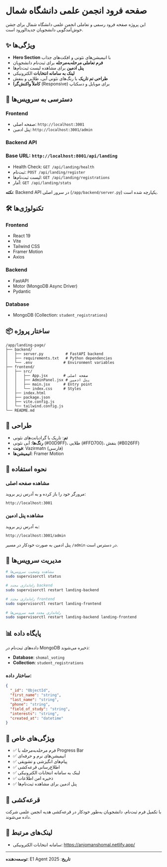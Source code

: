# صفحه فرود انجمن علمی دانشگاه شمال

این پروژه صفحه فرود رسمی و تعاملی انجمن علمی دانشگاه شمال برای جشن خوش‌آمدگویی دانشجویان جدیدالورود است.

## ✨ ویژگی‌ها

- **Hero Section** با انیمیشن‌های نئونی و افکت‌های جذاب
- **فرم تعاملی مرحله‌به‌مرحله** برای ثبت‌نام دانشجویان
- **پنل ادمین** برای مشاهده لیست ثبت‌نام‌ها
- **لینک به سامانه انتخابات** الکترونیکی
- **طراحی تم تاریک** با رنگ‌های نئونی آبی، طلایی و بنفش
- **کاملاً واکنش‌گرا** (Responsive) برای موبایل و دسکتاپ

## 🚀 دسترسی به سرویس‌ها

### Frontend
- صفحه اصلی: `http://localhost:3001`
- پنل ادمین: `http://localhost:3001/admin`

### Backend API
### Base URL: `http://localhost:8001/api/landing`
- Health Check: `GET /api/landing/health`
- ثبت‌نام: `POST /api/landing/register`
- لیست ثبت‌نام‌ها: `GET /api/landing/registrations`
- آمار: `GET /api/landing/stats`

**نکته**: Backend API در سرور اصلی (`/app/backend/server.py`) یکپارچه شده است.

## 🛠 تکنولوژی‌ها

### Frontend
- React 19
- Vite
- Tailwind CSS
- Framer Motion
- Axios

### Backend
- FastAPI
- Motor (MongoDB Async Driver)
- Pydantic

### Database
- MongoDB (Collection: `student_registrations`)

## 📦 ساختار پروژه

```
/app/landing-page/
├── backend/
│   ├── server.py          # FastAPI backend
│   ├── requirements.txt   # Python dependencies
│   └── .env              # Environment variables
├── frontend/
│   ├── src/
│   │   ├── App.jsx       # صفحه اصلی
│   │   ├── AdminPanel.jsx # پنل ادمین
│   │   ├── main.jsx      # Entry point
│   │   └── index.css     # Styles
│   ├── index.html
│   ├── package.json
│   ├── vite.config.js
│   └── tailwind.config.js
└── README.md
```

## 🎨 طراحی

- **تم**: تاریک با گرادیانت‌های نئونی
- **رنگ‌ها**: آبی نئونی (#00D9FF)، طلایی (#FFD700)، بنفش (#B026FF)
- **فونت**: Vazirmatn (فارسی)
- **انیمیشن‌ها**: Framer Motion

## 📝 نحوه استفاده

### مشاهده صفحه اصلی
مرورگر خود را باز کرده و به آدرس زیر بروید:
```
http://localhost:3001
```

### مشاهده پنل ادمین
به آدرس زیر بروید:
```
http://localhost:3001/admin
```

پنل ادمین به صورت خودکار در مسیر `/admin` در دسترس است.

## 🔧 مدیریت سرویس‌ها

```bash
# مشاهده وضعیت سرویس‌ها
sudo supervisorctl status

# راه‌اندازی مجدد backend
sudo supervisorctl restart landing-backend

# راه‌اندازی مجدد frontend
sudo supervisorctl restart landing-frontend

# راه‌اندازی مجدد همه سرویس‌ها
sudo supervisorctl restart landing-backend landing-frontend
```

## 📊 پایگاه داده

داده‌های ثبت‌نام در MongoDB ذخیره می‌شوند:
- **Database**: `shomal_voting`
- **Collection**: `student_registrations`

### ساختار داده:
```json
{
  "_id": "ObjectId",
  "first_name": "string",
  "last_name": "string",
  "phone": "string",
  "field_of_study": "string",
  "interests": "string",
  "created_at": "datetime"
}
```

## 🎯 ویژگی‌های خاص

- ✅ فرم مرحله‌به‌مرحله با Progress Bar
- ✅ انیمیشن‌های نرم و حرفه‌ای
- ✅ پیام‌های انگیزشی و تشویقی
- ✅ اطلاع‌رسانی قرعه‌کشی
- ✅ لینک به سامانه انتخابات الکترونیکی
- ✅ ذخیره امن اطلاعات
- ✅ پنل ادمین برای مشاهده ثبت‌نام‌ها

## 🎁 قرعه‌کشی

با تکمیل فرم ثبت‌نام، دانشجویان به‌طور خودکار در قرعه‌کشی هدیه انجمن علمی شرکت داده می‌شوند.

## 🔗 لینک‌های مرتبط

- سامانه انتخابات الکترونیکی: https://anjomanshomal.netlify.app/

---

**توسعه‌دهنده**: E1 Agent
**تاریخ**: 2025
